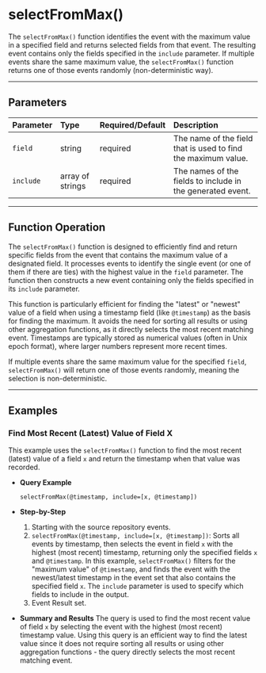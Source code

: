 # selectFromMax()

The `selectFromMax()` function identifies the event with the maximum value in a specified field and returns selected fields from that event. The resulting event contains only the fields specified in the `include` parameter. If multiple events share the same maximum value, the `selectFromMax()` function returns one of those events randomly (non-deterministic way).

***

## Parameters

| Parameter | Type | Required/Default | Description |
| :--- | :--- | :--- | :--- |
| `field` | string | required | The name of the field that is used to find the maximum value. |
| `include` | array of strings | required | The names of the fields to include in the generated event. |

***

## Function Operation

The `selectFromMax()` function is designed to efficiently find and return specific fields from the event that contains the maximum value of a designated field. It processes events to identify the single event (or one of them if there are ties) with the highest value in the `field` parameter. The function then constructs a new event containing only the fields specified in its `include` parameter.

This function is particularly efficient for finding the "latest" or "newest" value of a field when using a timestamp field (like `@timestamp`) as the basis for finding the maximum. It avoids the need for sorting all results or using other aggregation functions, as it directly selects the most recent matching event. Timestamps are typically stored as numerical values (often in Unix epoch format), where larger numbers represent more recent times.

If multiple events share the same maximum value for the specified `field`, `selectFromMax()` will return one of those events randomly, meaning the selection is non-deterministic.

***

## Examples

### Find Most Recent (Latest) Value of Field X

This example uses the `selectFromMax()` function to find the most recent (latest) value of a field `x` and return the timestamp when that value was recorded.

  * **Query Example**

    ```
    selectFromMax(@timestamp, include=[x, @timestamp])
    ```

  * **Step-by-Step**

    1.  Starting with the source repository events.
    2.  `selectFromMax(@timestamp, include=[x, @timestamp])`: Sorts all events by timestamp, then selects the event in field `x` with the highest (most recent) timestamp, returning only the specified fields `x` and `@timestamp`. In this example, `selectFromMax()` filters for the "maximum value" of `@timestamp`, and finds the event with the newest/latest timestamp in the event set that also contains the specified field `x`. The `include` parameter is used to specify which fields to include in the output.
    3.  Event Result set.

  * **Summary and Results**
    The query is used to find the most recent value of field `x` by selecting the event with the highest (most recent) timestamp value. Using this query is an efficient way to find the latest value since it does not require sorting all results or using other aggregation functions - the query directly selects the most recent matching event.